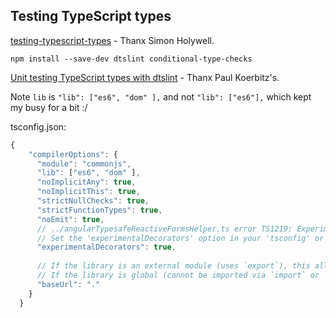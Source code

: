 ## Testing TypeScript types
[testing-typescript-types](https://www.simonholywell.com/post/testing-typescript-types.html) - Thanx Simon Holywell.

```
npm install --save-dev dtslint conditional-type-checks
```

[Unit testing TypeScript types with dtslint](https://koerbitz.me/posts/unit-testing-typescript-types-with-dtslint.html) - Thanx Paul Koerbitz's.

Note `lib` is `"lib": ["es6", "dom" ],` and not `"lib": ["es6"],` which kept my busy for a bit  :/

tsconfig.json:
```javascript
{
    "compilerOptions": {
      "module": "commonjs",
      "lib": ["es6", "dom" ],
      "noImplicitAny": true,
      "noImplicitThis": true,
      "strictNullChecks": true,
      "strictFunctionTypes": true,
      "noEmit": true,
      // ../angularTypesafeReactiveFormsHelper.ts error TS1219: Experimental support for decorators is a feature that is subject to change in a future release. 
      // Set the 'experimentalDecorators' option in your 'tsconfig' or 'jsconfig' to remove this warning.
      "experimentalDecorators": true,
  
      // If the library is an external module (uses `export`), this allows your test file to import "mylib" instead of "./index".
      // If the library is global (cannot be imported via `import` or `require`), leave this out.
      "baseUrl": "."
    }
  }
```